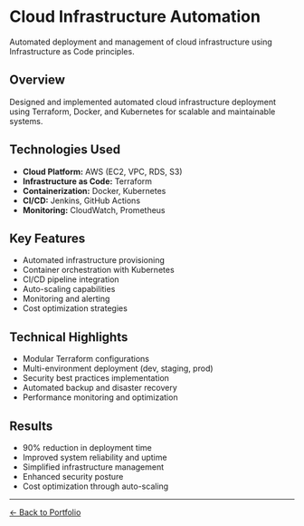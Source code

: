 # Cloud Infrastructure Automation

Automated deployment and management of cloud infrastructure using Infrastructure as Code principles.

## Overview
Designed and implemented automated cloud infrastructure deployment using Terraform, Docker, and Kubernetes for scalable and maintainable systems.

## Technologies Used
- **Cloud Platform:** AWS (EC2, VPC, RDS, S3)
- **Infrastructure as Code:** Terraform
- **Containerization:** Docker, Kubernetes
- **CI/CD:** Jenkins, GitHub Actions
- **Monitoring:** CloudWatch, Prometheus

## Key Features
- Automated infrastructure provisioning
- Container orchestration with Kubernetes
- CI/CD pipeline integration
- Auto-scaling capabilities
- Monitoring and alerting
- Cost optimization strategies

## Technical Highlights
- Modular Terraform configurations
- Multi-environment deployment (dev, staging, prod)
- Security best practices implementation
- Automated backup and disaster recovery
- Performance monitoring and optimization

## Results
- 90% reduction in deployment time
- Improved system reliability and uptime
- Simplified infrastructure management
- Enhanced security posture
- Cost optimization through auto-scaling

---

[← Back to Portfolio](../)
